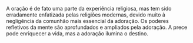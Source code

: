 ﻿A oração é de fato uma parte da experiência religiosa, mas tem sido erradamente enfatizada pelas religiões modernas, devido muito à negligência da comunhão mais essencial da adoração. Os poderes refletivos da mente são aprofundados e ampliados pela adoração. A prece pode enriquecer a vida, mas a adoração ilumina o destino.